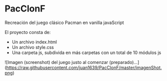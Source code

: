 # PacClonF
Recreación del juego clásico Pacman en vanilla javaScript

El proyecto consta de:
- Un archivo index.html
- Un archivo style.css
- Una carpeta js, subdivida en más carpetas con un total de 10 módulos js

<span>![</span><span>Imagen (screenshot) del juego justo al comenzar (preparado)...</span><span>]</span><span>(</span><span>https://raw.githubusercontent.com/juan1639/PacClonF/master/imagenShot.png</span><span>)</span>



